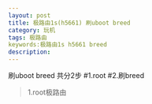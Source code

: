 ```yaml
---
layout: post
title: 极路由1s(h5661) 刷uboot breed
category: 玩机
tags: 极路由 
keywords:极路由1s h5661 breed 
description:
---
```


刷uboot breed 共分2步
#1.root
#2.刷breed

>1.root极路由


